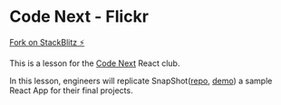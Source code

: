 # Code Next - Flickr

[Fork on StackBlitz ⚡️](https://stackblitz.com/fork/code-next-flickr)

This is a lesson for the [Code Next](https://codenext.withgoogle.com/) React club.

In this lesson, engineers will replicate SnapShot([repo](https://github.com/Yog9/SnapShot), [demo](https://yog9.github.io/SnapShot/#/SnapScout)) a sample React App for their final projects.
